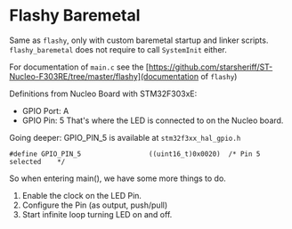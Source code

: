 # Flashy Baremetal
Same as `flashy`, only with custom baremetal startup and linker scripts.
`flashy_baremetal` does not require to call `SystemInit` either.

For documentation of `main.c` see the [https://github.com/starsheriff/ST-Nucleo-F303RE/tree/master/flashy](documentation of `flashy`)






Definitions from Nucleo Board with STM32F303xE:
* GPIO Port: A
* GPIO Pin: 5
That's where the LED is connected to on the Nucleo board.

Going deeper:
GPIO_PIN_5 is available at `stm32f3xx_hal_gpio.h`

`#define GPIO_PIN_5                 ((uint16_t)0x0020)  /* Pin 5 selected    */`

So when entering main(), we have some more things to do.
1. Enable the clock on the LED Pin.
2. Configure the Pin (as output, push/pull)
3. Start infinite loop turning LED on and off.

